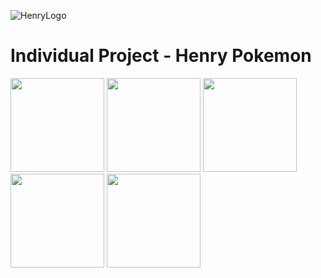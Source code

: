 ![HenryLogo](https://d31uz8lwfmyn8g.cloudfront.net/Assets/logo-henry-white-lg.png)

# Individual Project - Henry Pokemon

<img height="150" src="https://res.cloudinary.com/freevents/image/upload/v1665599441/mio/komxdevjed92dorrvjoc.png" />
<img height="150" src="https://res.cloudinary.com/freevents/image/upload/v1665599440/mio/svldva4bgzsntipehgb2.png" />
<img height="150" src="https://res.cloudinary.com/freevents/image/upload/v1665599440/mio/pybq9iwygzaawznjwnyw.png" />
<img height="150" src="https://res.cloudinary.com/freevents/image/upload/v1665599440/mio/x4yhrpkvweca9drkl1ut.png" />
<img height="150" src="https://res.cloudinary.com/freevents/image/upload/v1665599441/mio/uil9aj2l8mmkjyb2ggaw.png" />
